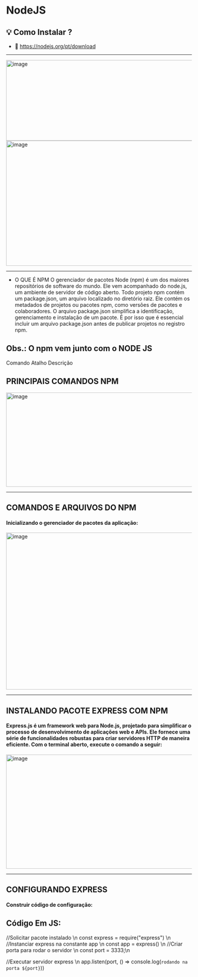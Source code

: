 # NodeJS

## 💡 Como Instalar ?

- 📘  https://nodejs.org/pt/download 

---
<img width="626" height="218" alt="image" src="https://github.com/user-attachments/assets/ff85a9db-8c1c-4967-ad90-01066025705c" />

<img width="626" height="339" alt="image" src="https://github.com/user-attachments/assets/0b1efd47-6e10-4c97-a313-e7a4b24493fa" />


---
- O QUE É NPM
O gerenciador de pacotes Node (npm) é um dos maiores repositórios de software do
mundo. Ele vem acompanhado do node.js, um ambiente de servidor de código aberto.
Todo projeto npm contém um package.json, um arquivo localizado no diretório raiz. Ele
contém os metadados de projetos ou pacotes npm, como versões de pacotes e
colaboradores.
O arquivo package.json simplifica a identificação, gerenciamento e instalação de um
pacote. É por isso que é essencial incluir um arquivo package.json antes de publicar
projetos no registro npm.

Obs.: O npm vem junto com o NODE JS
---

Comando Atalho Descrição


## PRINCIPAIS COMANDOS NPM

<img width="885" height="255" alt="image" src="https://github.com/user-attachments/assets/e4dd60de-9b57-4df5-bee2-d8160fe2b5b8" />


---

## COMANDOS E ARQUIVOS DO NPM
<h4>Inicializando o gerenciador de pacotes da aplicação:</h4>
<img width="722" height="425" alt="image" src="https://github.com/user-attachments/assets/a2d17a34-8669-4dd1-a727-2fd32d36eb6c" />

---

## INSTALANDO PACOTE EXPRESS COM NPM
<h4>Express.js é um framework web para Node.js, projetado para simplificar o processo de desenvolvimento de
aplicações web e APIs. Ele fornece uma série de funcionalidades robustas para criar servidores HTTP de maneira
eficiente. Com o terminal aberto, execute o comando a seguir:</h4>

<img width="726" height="309" alt="image" src="https://github.com/user-attachments/assets/e92b95df-280b-4dcf-9578-468fc2b6ce10" />

---

## CONFIGURANDO EXPRESS
<h4>Construir código de configuração:</h4>

 <h2>Código Em JS:</h2>
//Solicitar pacote instalado \n
const express = require("express") \n
//Instanciar express na constante app \n
const app = express() \n
//Criar porta para rodar o servidor \n
const port = 3333;\n

//Executar servidor express \n
app.listen(port, () => console.log(`rodando na porta ${port}`))
